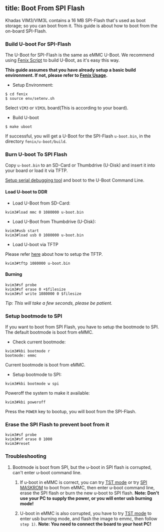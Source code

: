title: Boot From SPI Flash
---

Khadas VIM3/VIM3L contains a 16 MB SPI-Flash that's used as boot storage; so you can boot from it. This guide is about how to boot from the on-board SPI-Flash.

### Build U-boot For SPI-Flash
The U-Boot for SPI-Flash is the same as eMMC U-Boot. We recommend using [Fenix Script](https://github.com/khadas/fenix) to build U-Boot, as it's easy this way.

**This guide assumes that you have already setup a basic build environment. If not, please refer to [Fenix Usage](/zh-cn/vim3/FenixScript.html).**

* Setup Environment:

```
$ cd fenix
$ source env/setenv.sh
```
Select `VIM3` or `VIM3L` board(This is according to your board).

* Build U-boot

```
$ make uboot
```
If successful, you will get a U-Boot for the SPI-Flash `u-boot.bin`, in the directory `fenix/u-boot/build`.

### Burn U-boot To SPI Flash
Copy `u-boot.bin` to an SD-Card or Thumbdrive (U-Disk) and insert it into your board or load it via TFTP.

[Setup serial debugging tool](/vim3/SetupSerialTool.html) and boot to the U-Boot Command Line.

#### Load U-boot to DDR

* Load U-Boot from SD-Card:

```
kvim3#load mmc 0 1080000 u-boot.bin
```
* Load U-Boot from Thumbdrive (U-Disk):

```
kvim3#usb start
kvim3#load usb 0 1080000 u-boot.bin
```

* Load U-boot via TFTP

Please refer [here](/vim3/SetupTFTPServer.html) about how to setup the TFTP.

```
kvim3#tftp 1080000 u-boot.bin
```

#### Burning

```
kvim3#sf probe
kvim3#sf erase 0 +$filesize
kvim3#sf write 1080000 0 $filesize
```
*Tip: This will take a few seconds, please be patient.*

### Setup bootmode to SPI
If you want to boot from SPI Flash, you have to setup the bootmode to SPI. The default bootmode is boot from eMMC.

* Check current bootmode:

```
kvim3#kbi bootmode r
bootmode: emmc
```
Current bootmode is boot from eMMC.

* Setup bootmode to SPI:

```
kvim3#kbi bootmode w spi
```

Poweroff the system to make it available:
```
kvim3#kbi poweroff
```

Press the `POWER` key to bootup, you will boot from the SPI-Flash.

### Erase the SPI Flash to prevent boot from it
```
kvim3#sf probe
kvim3#sf erase 0 1000
kvim3#reset
```

### Troubleshooting
1. Bootmode is boot from SPI, but the u-boot in SPI flash is corrupted, can't enter u-boot command line.
	1) If u-boot in eMMC is correct, you can try [TST mode](/vim3/HowtoBootIntoUpgradeMode.html#TST-Mode-Recommended) or try [SPI MASKROM]() to boot from eMMC, then enter u-boot command line, erase the SPI flash or burn the new u-boot to SPI flash.
	**Note: Don't use your PC to supply the power, or you will enter usb burning mode!**

	2) U-boot in eMMC is also corrupted, you have to try [TST mode](/vim3/HowtoBootIntoUpgradeMode.html#TST-Mode-Recommended) to enter usb burning mode, and flash the image to emmc, then follow `step 1)`.
	**Note: You need to connect the board to your host PC!**
